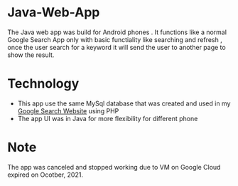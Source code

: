 # Java-Web-App

The Java web app was build for Android phones . It functions like a normal Google Search App only with basic functiality like searching and refresh , once the user search for a keyword it will send the user to another page to show the result.

# Technology

- This app use the same MySql database that was created and used in my [Google Search Website](https://github.com/Toan-Nguyen26/GoogleWebsite) using PHP
- The app UI was in Java for more flexibility for different phone

# Note

The app was canceled and stopped working due to VM on Google Cloud expired on Ocotber, 2021.
